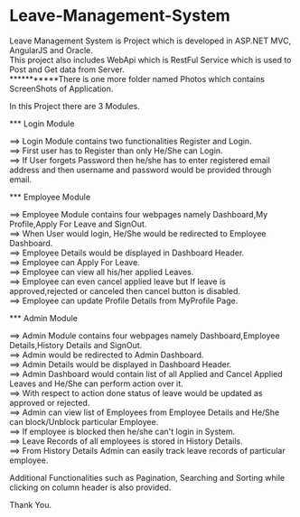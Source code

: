 # Leave-Management-System

Leave Management System is Project which is developed in ASP.NET MVC, AngularJS and Oracle.  
This project also includes WebApi which is RestFul Service which is used to Post and Get data from Server.  
***********There is one more folder named Photos which contains ScreenShots of Application.

In this Project there are 3 Modules.

*** Login Module
    
   ==> Login Module contains two functionalities Register and Login.  
   ==> First user has to Register than only He/She can Login.  
   ==> If User forgets Password then he/she has to enter registered email address and then username and password would be provided through email.  
    
*** Employee Module

  ==> Employee Module contains four webpages namely Dashboard,My Profile,Apply For Leave and SignOut.  
  ==> When User would login, He/She would be redirected to Employee Dashboard.  
  ==> Employee Details would be displayed in Dashboard Header.  
  ==> Employee can Apply For Leave.  
  ==> Employee can view all his/her applied Leaves.  
  ==> Employee can even cancel applied leave but If leave is approved,rejected or canceled then cancel button is disabled.  
  ==> Employee can update Profile Details from MyProfile Page.  

*** Admin Module

  ==> Admin Module contains four webpages namely Dashboard,Employee Details,History Details and SignOut.  
  ==> Admin would be redirected to Admin Dashboard.  
  ==> Admin Details would be displayed in Dashboard Header.  
  ==> Admin Dashboard would contain list of all Applied and Cancel Applied Leaves and He/She can perform action over it.  
  ==> With respect to action done status of leave would be updated as approved or rejected.  
  ==> Admin can view list of Employees from Employee Details and He/She can block/Unblock particular Employee.  
  ==> If employee is blocked then he/she can't login in System.  
  ==> Leave Records of all employees is stored in History Details.  
  ==> From History Details Admin can easily track leave records of particular employee.  
  
Additional Functionalities such as Pagination, Searching and Sorting while clicking on column header is also provided.

Thank You.
